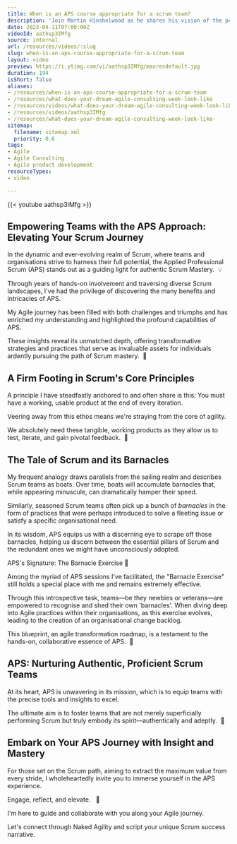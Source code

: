 ```yaml
---
title: When is an APS course appropriate for a scrum team?
description: 'Join Martin Hinshelwood as he shares his vision of the perfect agile consulting week, highlighting the power of inspired teams in #agile and #scrum.'
date: 2023-04-11T07:00:00Z
videoId: aathsp3IMfg
source: internal
url: /resources/videos/:slug
slug: when-is-an-aps-course-appropriate-for-a-scrum-team
layout: video
preview: https://i.ytimg.com/vi/aathsp3IMfg/maxresdefault.jpg
duration: 194
isShort: false
aliases:
- /resources/when-is-an-aps-course-appropriate-for-a-scrum-team
- /resources/what-does-your-dream-agile-consulting-week-look-like
- /resources/videos/what-does-your-dream-agile-consulting-week-look-like-
- /resources/videos/aathsp3IMfg
- /resources/what-does-your-dream-agile-consulting-week-look-like-
sitemap:
  filename: sitemap.xml
  priority: 0.6
tags:
- Agile
- Agile Consulting
- Agile product development
resourceTypes:
- video

---
```

{{< youtube aathsp3IMfg >}}

## Empowering Teams with the APS Approach: Elevating Your Scrum Journey

In the dynamic and ever-evolving realm of Scrum, where teams and organisations strive to harness their full potential, the Applied Professional Scrum (APS) stands out as a guiding light for authentic Scrum Mastery.  💡

Through years of hands-on involvement and traversing diverse Scrum landscapes, I've had the privilege of discovering the many benefits and intricacies of APS.

My Agile journey has been filled with both challenges and triumphs and has enriched my understanding and highlighted the profound capabilities of APS.

These insights reveal its unmatched depth, offering transformative strategies and practices that serve as invaluable assets for individuals ardently pursuing the path of Scrum mastery.  🚀

## A Firm Footing in Scrum's Core Principles

A principle I have steadfastly anchored to and often share is this: You must have a working, usable product at the end of every iteration.

Veering away from this ethos means we're straying from the core of agility.

We absolutely need these tangible, working products as they allow us to test, iterate, and gain pivotal feedback.  🚀

## The Tale of Scrum and its Barnacles

My frequent analogy draws parallels from the sailing realm and describes Scrum teams as boats. Over time, boats will accumulate barnacles that, while appearing minuscule, can dramatically hamper their speed.

Similarly, seasoned Scrum teams often pick up a bunch of _barnacles_ in the form of practices that were perhaps introduced to solve a fleeting issue or satisfy a specific organisational need.

In its wisdom, APS equips us with a discerning eye to scrape off those barnacles, helping us discern between the essential pillars of Scrum and the redundant ones we might have unconsciously adopted.

APS's Signature: The Barnacle Exercise 🔄

Among the myriad of APS sessions I've facilitated, the "Barnacle Exercise" still holds a special place with me and remains extremely effective.

Through this introspective task, teams—be they newbies or veterans—are empowered to recognise and shed their own 'barnacles'. When diving deep into Agile practices within their organisations, as this exercise evolves, leading to the creation of an organisational change backlog.

This blueprint, an agile transformation roadmap, is a testament to the hands-on, collaborative essence of APS.  🎯

## APS: Nurturing Authentic, Proficient Scrum Teams

At its heart, APS is unwavering in its mission, which is to equip teams with the precise tools and insights to excel.

The ultimate aim is to foster teams that are not merely superficially performing Scrum but truly embody its spirit—authentically and adeptly.  🎯

## Embark on Your APS Journey with Insight and Mastery

For those set on the Scrum path, aiming to extract the maximum value from every stride, I wholeheartedly invite you to immerse yourself in the APS experience.

Engage, reflect, and elevate.   🌟

I'm here to guide and collaborate with you along your Agile journey.

Let's connect through Naked Agility and script your unique Scrum success narrative.
